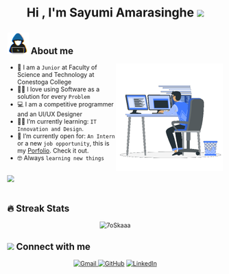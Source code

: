 
<h1 align="center">Hi , I'm Sayumi Amarasinghe <img src="https://media.giphy.com/media/hvRJCLFzcasrR4ia7z/giphy.gif" width="35"></h1>




## <picture><img src = "https://github.com/0xAbdulKhalid/0xAbdulKhalid/raw/main/assets/mdImages/about_me.gif" width = 50px></picture> **About me**

<picture> <img align="right" src="https://github.com/0xAbdulKhalid/0xAbdulKhalid/raw/main/assets/mdImages/Right_Side.gif" width = 250px></picture>

- :school: I am a `Junior` at Faculty of Science and Technology at Conestoga College
- :technologist: I love using Software as a solution for every `Problem`
- :computer: I am a competitive programmer and an UI/UX Designer
- :student: I’m currently learning: `IT Innovation and Design`.
- :thinking: I’m currently open for: `An Intern` or a new `job opportunity`, this is my [Porfolio](https://sayumiiii.github.io/portfolio/). Check it out.
- :nerd_face: Always `learning new things`

<br>
<img src="https://user-images.githubusercontent.com/73097560/115834477-dbab4500-a447-11eb-908a-139a6edaec5c.gif"><br><br>

## 🔥 Streak Stats
<p align="center"><img src="https://github-readme-streak-stats.herokuapp.com/?user=7oSkaaa&theme=algolia" alt="7oSkaaa" /></p>


## <img src="https://media.giphy.com/media/iY8CRBdQXODJSCERIr/giphy.gif" width="30px"> Connect with me
<p align="center">
	<a href="mailto:sayumihasanjali@icloud.com"><img img src="https://img.shields.io/badge/gmail-%23EA4335.svg?style=plastic&logo=gmail&logoColor=white" alt="Gmail"/</a>
	<a href="https://github.com/sayumiiii"><img src="https://img.shields.io/badge/github-%23181717.svg?style=plastic&logo=github&logoColor=white" alt="GitHub"/></a>
	<a href="https://www.linkedin.com/in/sayumiamarasinghe/"><img src="https://img.shields.io/badge/linkedin-%230A66C2.svg?style=plastic&logo=linkedin&logoColor=white" alt="LinkedIn"/></a>
</p>

